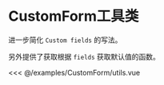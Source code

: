 # CustomForm工具类

进一步简化 `Custom fields` 的写法。

另外提供了获取根据 `fields` 获取默认值的函数。

<CustomFormUtils />

<<< @/examples/CustomForm/utils.vue
